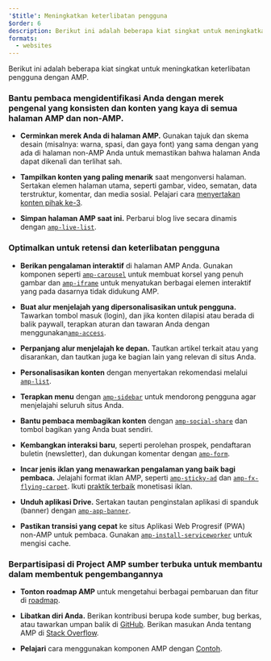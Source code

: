 ```yaml
---
'$title': Meningkatkan keterlibatan pengguna
$order: 6
description: Berikut ini adalah beberapa kiat singkat untuk meningkatkan keterlibatan pengguna dengan AMP. Bantu pembaca mengidentifikasi Anda dengan merek pengenal yang konsisten dan konten yang kaya di semua halaman AMP dan non-AMP
formats:
  - websites
---
```


Berikut ini adalah beberapa kiat singkat untuk meningkatkan keterlibatan pengguna dengan AMP.

### Bantu pembaca mengidentifikasi Anda dengan merek pengenal yang konsisten dan konten yang kaya di semua halaman AMP dan non-AMP.

- **Cerminkan merek Anda di halaman AMP.** Gunakan tajuk dan skema desain (misalnya: warna, spasi, dan gaya font) yang sama dengan yang ada di halaman non-AMP Anda untuk memastikan bahwa halaman Anda dapat dikenali dan terlihat sah.

- **Tampilkan konten yang paling menarik** saat mengonversi halaman. Sertakan elemen halaman utama, seperti gambar, video, sematan, data terstruktur, komentar, dan media sosial. Pelajari cara [menyertakan konten pihak ke-3](../../../documentation/guides-and-tutorials/develop/media_iframes_3p/third_party_components.md).

- **Simpan halaman AMP saat ini.** Perbarui blog live secara dinamis dengan [`amp-live-list`](../../../documentation/components/reference/amp-live-list.md).

### Optimalkan untuk retensi dan keterlibatan pengguna

- **Berikan pengalaman interaktif** di halaman AMP Anda. Gunakan komponen seperti [`amp-carousel`](../../../documentation/components/reference/amp-carousel.md) untuk membuat korsel yang penuh gambar dan [`amp-iframe`](../../../documentation/components/reference/amp-iframe.md) untuk menyatukan berbagai elemen interaktif yang pada dasarnya tidak didukung AMP.

- **Buat alur menjelajah yang dipersonalisasikan untuk pengguna.** Tawarkan tombol masuk (login), dan jika konten dilapisi atau berada di balik paywall, terapkan aturan dan tawaran Anda dengan menggunakan[`amp-access`](../../../documentation/components/reference/amp-access.md).

- **Perpanjang alur menjelajah ke depan.** Tautkan artikel terkait atau yang disarankan, dan tautkan juga ke bagian lain yang relevan di situs Anda.

- **Personalisasikan konten** dengan menyertakan rekomendasi melalui [`amp-list`](../../../documentation/components/reference/amp-list.md).

- **Terapkan menu** dengan [`amp-sidebar`](../../../documentation/components/reference/amp-sidebar.md) untuk mendorong pengguna agar menjelajahi seluruh situs Anda.

- **Bantu pembaca membagikan konten** dengan [`amp-social-share`](../../../documentation/components/reference/amp-social-share.md) dan tombol bagikan yang Anda buat sendiri.

- **Kembangkan interaksi baru**, seperti perolehan prospek, pendaftaran buletin (newsletter), dan dukungan komentar dengan [`amp-form`](../../../documentation/components/reference/amp-form.md).

- **Incar jenis iklan yang menawarkan pengalaman yang baik bagi pembaca.** Jelajahi format iklan AMP, seperti [`amp-sticky-ad`](../../../documentation/components/reference/amp-sticky-ad.md) dan [`amp-fx-flying-carpet`](../../../documentation/components/reference/amp-fx-flying-carpet.md). Ikuti [praktik terbaik](../../../documentation/guides-and-tutorials/develop/monetization/index.md) monetisasi iklan.

- **Unduh aplikasi Drive.** Sertakan tautan penginstalan aplikasi di spanduk (banner) dengan [`amp-app-banner`](../../../documentation/components/reference/amp-app-banner.md).

- **Pastikan transisi yang cepat** ke situs Aplikasi Web Progresif (PWA) non-AMP untuk pembaca. Gunakan [`amp-install-serviceworker`](../../../documentation/components/reference/amp-install-serviceworker.md) untuk mengisi cache.

### Berpartisipasi di Project AMP sumber terbuka untuk membantu dalam membentuk pengembangannya

- **Tonton roadmap AMP** untuk mengetahui berbagai pembaruan dan fitur di [roadmap](../../../community/roadmap.html).

- **Libatkan diri Anda.** Berikan kontribusi berupa kode sumber, bug berkas, atau tawarkan umpan balik di [GitHub](https://github.com/ampproject/amphtml/blob/main/docs/contributing.md). Berikan masukan Anda tentang AMP di [Stack Overflow](https://stackoverflow.com/questions/tagged/amp-html).

- **Pelajari** cara menggunakan komponen AMP dengan [Contoh](../../../documentation/examples/index.html).
